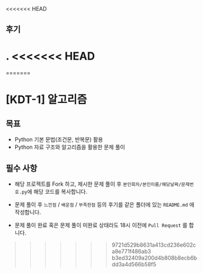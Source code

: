 <<<<<<< HEAD
## 후기
.
<<<<<<< HEAD
=======
=======
# [KDT-1] 알고리즘

## 목표

* Python 기본 문법(조건문, 반복문) 활용 
* Python 자료 구조와 알고리즘을 활용한 문제 풀이


## 필수 사항

* 해당 프로젝트를 Fork 하고, 제시한 문제 풀이 후 `본인회차/본인이름/해당날짜/문제번호.py`에 해당 코드를 복사합니다.

* 문제 풀이 후 `느낀점` / `배운점` / `부족한점` 등의 후기를 같은 폴더에 있는 `README.md` 에 작성합니다.

* 문제 풀이 완료 혹은 문제 풀이 미완료 상태라도 18시 이전에 `Pull Request` 를 합니다.
>>>>>>> 9721d529b8631a413cd236e602ca8e771f486ab3
>>>>>>> b3ed32409a200d4b808b8ecb6bdd3a4d566b58f5
